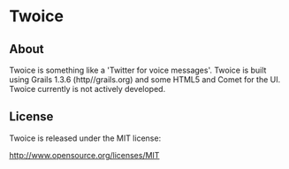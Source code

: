 Twoice
======

About
-------

Twoice is something like a &#39;Twitter for voice messages&#39;. Twoice is built using Grails 1.3.6 (http//grails.org) and some HTML5 and Comet for the UI. Twoice currently is not actively developed.

License
-------

Twoice is released under the MIT license:

http://www.opensource.org/licenses/MIT